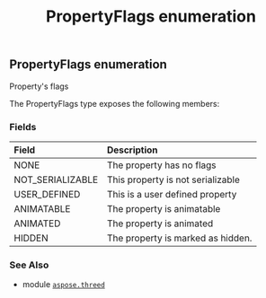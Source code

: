 ﻿---
title: PropertyFlags enumeration
second_title: Aspose.3D for Python via .NET API References
description: 
type: docs
weight: 280
url: /python-net/aspose.threed/propertyflags/
is_root: false
---

## PropertyFlags enumeration

Property's flags



The PropertyFlags type exposes the following members:

### Fields
| Field | Description |
| :- | :- |
| NONE | The property has no flags |
| NOT_SERIALIZABLE | This property is not serializable |
| USER_DEFINED | This is a user defined property |
| ANIMATABLE | The property is animatable |
| ANIMATED | The property is animated |
| HIDDEN | The property is marked as hidden. |



### See Also
* module [`aspose.threed`](..)
